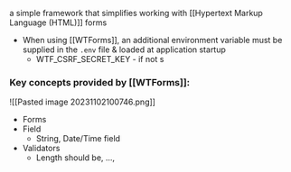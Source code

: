 a simple framework that simplifies working with [[Hypertext Markup Language (HTML)]] forms
- When using [[WTForms]], an additional environment variable must be supplied in the `.env` file & loaded at application startup
	- WTF_CSRF_SECRET_KEY - if not s
### Key concepts provided by [[WTForms]]:
![[Pasted image 20231102100746.png]]
- Forms
- Field
	- String, Date/Time field
- Validators
	- Length should be, ..., 
